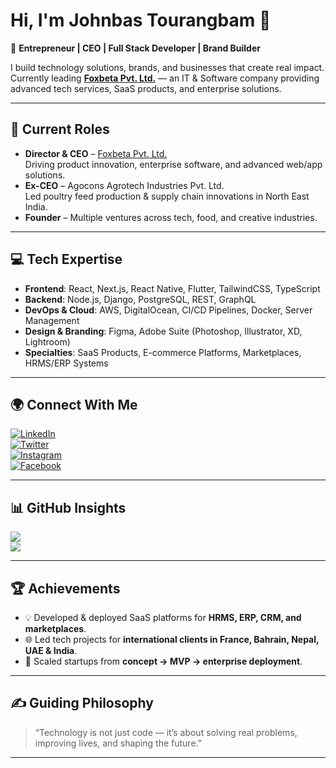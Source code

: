 # Hi, I'm Johnbas Tourangbam 👋  

🚀 **Entrepreneur | CEO | Full Stack Developer | Brand Builder**  

I build technology solutions, brands, and businesses that create real impact.  
Currently leading **[Foxbeta Pvt. Ltd.](https://foxbeta.tech)** — an IT & Software company providing advanced tech services, SaaS products, and enterprise solutions.  

---

## 💼 Current Roles
- **Director & CEO** – [Foxbeta Pvt. Ltd.](https://foxbeta.tech)  
  Driving product innovation, enterprise software, and advanced web/app solutions.  
- **Ex-CEO** – Agocons Agrotech Industries Pvt. Ltd.  
  Led poultry feed production & supply chain innovations in North East India.  
- **Founder** – Multiple ventures across tech, food, and creative industries.  

---

## 💻 Tech Expertise
- **Frontend**: React, Next.js, React Native, Flutter, TailwindCSS, TypeScript  
- **Backend**: Node.js, Django, PostgreSQL, REST, GraphQL  
- **DevOps & Cloud**: AWS, DigitalOcean, CI/CD Pipelines, Docker, Server Management  
- **Design & Branding**: Figma, Adobe Suite (Photoshop, Illustrator, XD, Lightroom)  
- **Specialties**: SaaS Products, E-commerce Platforms, Marketplaces, HRMS/ERP Systems  

---

## 🌍 Connect With Me
[![LinkedIn](https://img.shields.io/badge/LinkedIn-0A66C2?logo=linkedin&logoColor=white)](https://linkedin.com/in/johnbasx)  
[![Twitter](https://img.shields.io/badge/Twitter-1DA1F2?logo=twitter&logoColor=white)](https://twitter.com/johnbasx)  
[![Instagram](https://img.shields.io/badge/Instagram-E4405F?logo=instagram&logoColor=white)](https://instagram.com/johnbasx)  
[![Facebook](https://img.shields.io/badge/Facebook-1877F2?logo=facebook&logoColor=white)](https://facebook.com/John.SkY8)  

---

## 📊 GitHub Insights
![](https://github-readme-stats.vercel.app/api?username=johnbasx&theme=tokyonight&hide_border=false&include_all_commits=true&count_private=true)  
![](https://github-readme-streak-stats.herokuapp.com/?user=johnbasx&theme=tokyonight&hide_border=false)  

---

## 🏆 Achievements
- 💡 Developed & deployed SaaS platforms for **HRMS, ERP, CRM, and marketplaces**.  
- 🌐 Led tech projects for **international clients in France, Bahrain, Nepal, UAE & India**.  
- 🏢 Scaled startups from **concept → MVP → enterprise deployment**.  

---

## ✍️ Guiding Philosophy
> “Technology is not just code — it’s about solving real problems, improving lives, and shaping the future.”  

---
